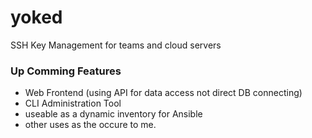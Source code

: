 # yoked
SSH Key Management for teams and cloud servers


### Up Comming Features
- Web Frontend (using API for data access not direct DB connecting)
- CLI Administration Tool
- useable as a dynamic inventory for Ansible
- other uses as the occure to me.
